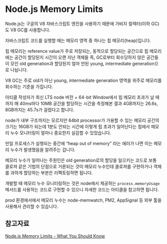 # Node.js Memory Limits

Node.js는 구글의 V8 자바스크립트 엔진을 사용하기 때문에 가비지 컬렉터(이하 GC)도 V8 GC를 사용합니다.

자바스크립트 코드를 실행할 때는 메모리 영역 중 하나는 힙 메모리(heap)입니다.

힙 메모리는 reference value가 주로 저장되는, 동적으로 할당되는 공간으로 힙 메모리에는 공간이 할당된지 시간이 오랜 지난 객체들 즉, GC로부터 회수당하지 않은 공간들이 모인 old generation과 할당된지 얼마 안된 young, intermediate generation으로 나뉩니다.

V8 GC는 주로 old가 아닌 young, intermediate generation 영역을 위주로 메모리를 회수하는 기준을 가집니다.

아티클 작성자가 최신 LTS node 버전 + 64-bit Window에서 힙 메모리 초과가 날 때까지 매 40ms마다 10MB 공간을 할당하는 시간을 측정해본 결과 4GB까지는 26.6s, 8GB까지는 45.7s가 걸렸다고 합니다.

node가 내부 구조까지는 모르지만 64bit processor가 가용할 수 있는 메모리 공간의 크기는 16GB가 되는데 1분도 안되는 시간에 이렇게 힙 초과가 일어난다는 점에서 메모리 누수 모니터링이 얼마나 중요한지 실감할 수 있었습니다.

만일 프로세스가 실행되는 중간에 “heap out of memory” 라는 에러가 나면 이는 메모리 누수가 발생했음을 알려주는 겁니다.

메모리 누수가 일어나는 주원인은 old generation로의 할당을 일으키는 코드로 보통 클로져 같은 기법의 단점으로 거론되는 것이 메모리 누수인데 클로져를 구현하거나 객체를 과하게 할당하는 부분은 리팩토링하면 됩니다.

개발할 때 메모리 누수 모니터링하는 것은 node에서 제공하는 `process.memoryUsage` 메서드를 사용하는 코드로 구현할 수 있으니 자세한 코드는 아티클을 참고하면 됩니다.

prod 환경에서에서 메모리 누수는 node-memwatch, PM2, AppSignal 등 외부 툴을 사용해서 관리할 수 있습니다.

## 참고자료

[Node.js Memory Limits - What You Should Know](https://blog.appsignal.com/2021/12/08/nodejs-memory-limits-what-you-should-know.html)

